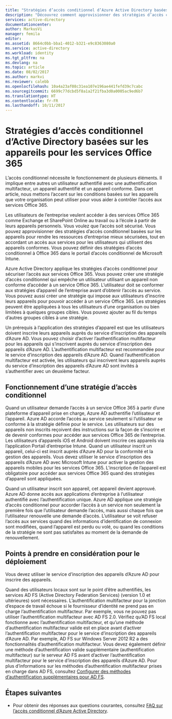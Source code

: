 ```yaml
---
title: "Stratégies d’accès conditionnel d’Azure Active Directory basées sur les appareils pour les services Office 365 | Microsoft Docs"
description: "Découvrez comment approvisionner des stratégies d’accès conditionnel basées sur les appareils pour rendre les ressources d’entreprise mieux sécurisées, tout en conservant la conformité des utilisateurs et l’accès aux services."
services: active-directory
documentationcenter: 
author: MarkusVi
manager: femila
editor: 
ms.assetid: 8664c0bb-bba1-4012-b321-e9c8363080a0
ms.service: active-directory
ms.workload: identity
ms.tgt_pltfrm: na
ms.devlang: na
ms.topic: article
ms.date: 08/02/2017
ms.author: markvi
ms.reviewer: calebb
ms.openlocfilehash: 10a4a23af08c31ea107e196ae441fefd39c7cabc
ms.sourcegitcommit: 6699c77dcbd5f8a1a2f21fba3d0a0005ac9ed6b7
ms.translationtype: HT
ms.contentlocale: fr-FR
ms.lasthandoff: 10/11/2017
---
```

# <a name="active-directory-conditional-access-device-policies-for-office-365-services"></a>Stratégies d’accès conditionnel d’Active Directory basées sur les appareils pour les services Office 365

L’accès conditionnel nécessite le fonctionnement de plusieurs éléments. Il implique entre autres un utilisateur authentifié avec une authentification multifacteur, un appareil authentifié et un appareil conforme. Dans cet article, nous mettons l’accent sur les conditions basées sur les appareils que votre organisation peut utiliser pour vous aider à contrôler l’accès aux services Office 365. 

Les utilisateurs de l’entreprise veulent accéder à des services Office 365 comme Exchange et SharePoint Online au travail ou à l’école à partir de leurs appareils personnels. Vous voulez que l’accès soit sécurisé. Vous pouvez approvisionner des stratégies d’accès conditionnel basées sur les appareils pour rendre les ressources d’entreprise mieux sécurisées, tout en accordant un accès aux services pour les utilisateurs qui utilisent des appareils conformes. Vous pouvez définir des stratégies d’accès conditionnel à Office 365 dans le portail d’accès conditionnel de Microsoft Intune.

Azure Active Directory applique les stratégies d’accès conditionnel pour sécuriser l’accès aux services Office 365. Vous pouvez créer une stratégie d’accès conditionnel qui empêche un utilisateur utilisant un appareil non conforme d’accéder à un service Office 365. L’utilisateur doit se conformer aux stratégies d’appareil de l’entreprise avant d’obtenir l’accès au service. Vous pouvez aussi créer une stratégie qui impose aux utilisateurs d’inscrire leurs appareils pour pouvoir accéder à un service Office 365. Les stratégies peuvent être appliquées à tous les utilisateurs d’une organisation ou bien limitées à quelques groupes cibles. Vous pouvez ajouter au fil du temps d’autres groupes cibles à une stratégie.

Un prérequis à l’application des stratégies d’appareil est que les utilisateurs doivent inscrire leurs appareils auprès du service d’inscription des appareils d’Azure AD. Vous pouvez choisir d’activer l’authentification multifacteur pour les appareils qui s’inscrivent auprès du service d’inscription des appareils d’Azure AD. L’authentification multifacteur est recommandée pour le service d’inscription des appareils d’Azure AD. Quand l’authentification multifacteur est activée, les utilisateurs qui inscrivent leurs appareils auprès du service d’inscription des appareils d’Azure AD sont invités à s’authentifier avec un deuxième facteur.

## <a name="how-does-a-conditional-access-policy-work"></a>Fonctionnement d’une stratégie d’accès conditionnel

Quand un utilisateur demande l’accès à un service Office 365 à partir d’une plateforme d’appareil prise en charge, Azure AD authentifie l’utilisateur et l’appareil. Azure AD accorde l’accès au service seulement si l’utilisateur se conforme à la stratégie définie pour le service. Les utilisateurs sur des appareils non inscrits reçoivent des instructions sur la façon de s’inscrire et de devenir conformes pour accéder aux services Office 365 de l’entreprise. Les utilisateurs d’appareils iOS et Android doivent inscrire ces appareils via l’application Portail d’entreprise Intune. Quand un utilisateur inscrit un appareil, celui-ci est inscrit auprès d’Azure AD pour la conformité et la gestion des appareils. Vous devez utiliser le service d’inscription des appareils d’Azure AD avec Microsoft Intune pour activer la gestion des appareils mobiles pour les services Office 365. L’inscription de l’appareil est obligatoire pour accéder aux services Office 365 quand des stratégies d’appareil sont appliquées.

Quand un utilisateur inscrit son appareil, cet appareil devient approuvé. Azure AD donne accès aux applications d’entreprise à l’utilisateur authentifié avec l’authentification unique. Azure AD applique une stratégie d’accès conditionnel pour accorder l’accès à un service non seulement la première fois que l’utilisateur demande l’accès, mais aussi chaque fois que l’utilisateur renouvelle une demande d’accès. L’utilisateur se voit refuser l’accès aux services quand des informations d’identification de connexion sont modifiées, quand l’appareil est perdu ou volé, ou quand les conditions de la stratégie ne sont pas satisfaites au moment de la demande de renouvellement.

## <a name="deployment-considerations"></a>Points à prendre en considération pour le déploiement

Vous devez utiliser le service d’inscription des appareils d’Azure AD pour inscrire des appareils.

Quand des utilisateurs locaux sont sur le point d’être authentifiés, les services AD FS (Active Directory Federation Services) (version 1.0 et ultérieures) sont nécessaires. L’authentification multifacteur pour la jonction d’espace de travail échoue si le fournisseur d’identité ne prend pas en charge l’authentification multifacteur. Par exemple, vous ne pouvez pas utiliser l’authentification multifacteur avec AD FS 2.0. Vérifiez qu’AD FS local fonctionne avec l’authentification multifacteur, et qu’une méthode d’authentification multifacteur valide est en place avant d’activer l’authentification multifacteur pour le service d’inscription des appareils d’Azure AD. Par exemple, AD FS sur Windows Server 2012 R2 a des fonctionnalités d’authentification multifacteur. Vous devez également définir une méthode d’authentification valide supplémentaire (authentification multifacteur) sur le serveur AD FS avant d’activer l’authentification multifacteur pour le service d’inscription des appareils d’Azure AD. Pour plus d’informations sur les méthodes d’authentification multifacteur prises en charge dans AD FS, consultez [Configurer des méthodes d’authentification supplémentaires pour AD FS](/windows-server/identity/ad-fs/operations/configure-additional-authentication-methods-for-ad-fs).

## <a name="next-steps"></a>Étapes suivantes

*   Pour obtenir des réponses aux questions courantes, consultez [FAQ sur l’accès conditionnel d’Azure Active Directory](active-directory-conditional-faqs.md).
